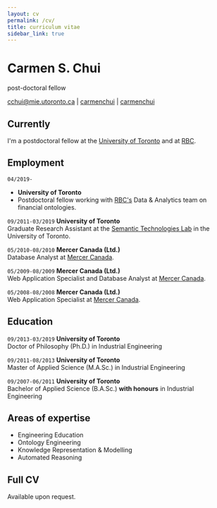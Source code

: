 ```yaml
---
layout: cv
permalink: /cv/
title: curriculum vitae
sidebar_link: true
---
```


# Carmen S. Chui
post-doctoral fellow

<div id="webaddress">
<a href="mailto:cchui@mie.utoronto.ca">cchui@mie.utoronto.ca</a>
|
<i class="fa fa-github"></i> <a href="http://github.com/carmenchui">carmenchui</a>
|
<i class="fa fa-linkedin"></i> <a href="http://linkedin.com/in/carmenchui">carmenchui</a>
</div>


## Currently

I'm a postdoctoral fellow at the [University of Toronto](http://www.utoronto.ca/) and at [RBC](http://www.rbc.com).

## Employment
<!--
| test | test | University of Toronto |
|------|------|-----------------------|
| test | test | test                  |
| test | test | test                  |
| test | test | test                  |
-->
`04/2019-`
* __University of Toronto__  
* Postdoctoral fellow working with [RBC's](http://www.rbc.com) Data & Analytics team on financial ontologies.

`09/2011-03/2019` __University of Toronto__  
Graduate Research Assistant at the [Semantic Technologies Lab](http://stl.mie.utoronto.ca) in the University of Toronto.

`05/2010-08/2010` __Mercer Canada (Ltd.)__  
Database Analyst at [Mercer Canada](http://www.mercer.com).

`05/2009-08/2009` __Mercer Canada (Ltd.)__  
Web Application Specialist and Database Analyst at [Mercer Canada](http://www.mercer.com).

`05/2008-08/2008` __Mercer Canada (Ltd.)__  
Web Application Specialist at [Mercer Canada](http://www.mercer.com).

## Education

`09/2013-03/2019`  __University of Toronto__  
Doctor of Philosophy (Ph.D.) in Industrial Engineering

`09/2011-08/2013` __University of Toronto__  
Master of Applied Science (M.A.Sc.) in Industrial Engineering

`09/2007-06/2011` __University of Toronto__  
Bachelor of Applied Science (B.A.Sc.) __with honours__ in Industrial Engineering

## Areas of expertise

* Engineering Education
* Ontology Engineering
* Knowledge Representation & Modelling
* Automated Reasoning

## Full CV

Available upon request.